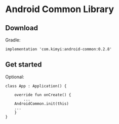 # Android Common Library

## Download

Gradle:

```
implementation 'com.kimyi:android-common:0.2.8'
```



## Get started

Optional:

```
class App : Application() {

    override fun onCreate() {
    	...
	AndroidCommon.init(this)
	...
    }
}
```

